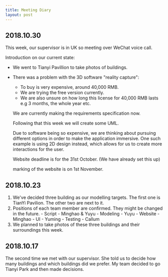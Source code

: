 ```yaml
---
title: Meeting Diary
layout: post
---
```


##  2018.10.30

  This week, our supervisor is in UK so meeting over WeChat voice call.

  Introduction on our current state:
* We went to Tianyi Pavillion to take photos of buildings.
* There was a problem with the 3D software "reality capture":
    * To buy is very expensive, around 40,000 RMB.
    * We are trying the free version currently.
    * We are also unsure on how long this license for 40,000 RMB lasts e.g 3 months, the whole year etc.


  We are currently making the requirements specification now.



  Following that this week we will create some UML.


  Due to software being so expensive, we are thinking about pursuing different options in order to make the application immersive.
  One such example is using 2D design instead, which allows for us to create more interactions for the user.


  Website deadline is for the 31st October. (We have already set this up)


  marking of the website is on 1st November.



##  2018.10.23
  1. We've decided three building as our modelling targets.  The first one is TianYi Pavilion. The other two are next to it. 
  2. Positions of each team member are confirmed. They might be changed in the future.
    - Script - Minghao & Yuyu 
    - Modeling - Yuyu 
    - Website - Minghao
    - UI - Yuming
    - Testing - Callum
  3. We planned to take photos of these three buildings and their surroundings this week.
    
    
##  2018.10.17
  The second time we met with our supervisor. She told us to decide how many buildings and which buildings did we prefer. My team decided
to go Tianyi Park and then made decisions.
